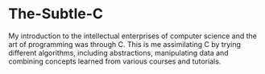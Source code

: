 # The-Subtle-C
My introduction to the intellectual enterprises of computer science and the art of programming was through C. This is me assimilating C by trying different algorithms, including abstractions, manipulating data and combining concepts learned from various courses and tutorials.
